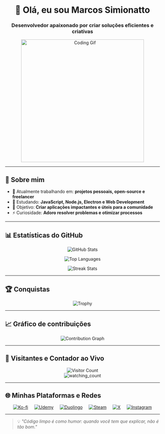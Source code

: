 <!-- Banner ou saudação -->
<h1 align="center">👋 Olá, eu sou Marcos Simionatto</h1>
<h3 align="center">Desenvolvedor apaixonado por criar soluções eficientes e criativas</h3>

<!-- GIF animado -->
<div align="center">
  <img src="https://media.giphy.com/media/bGgsc5mWoryfgKBx1u/giphy.gif" width="400" alt="Coding Gif">
</div>

---

## 🚀 Sobre mim
- 🔭 Atualmente trabalhando em: **projetos pessoais, open-source e freelancer**
- 🌱 Estudando: **JavaScript, Node.js, Electron e Web Development**
- 🎯 Objetivo: **Criar aplicações impactantes e úteis para a comunidade**
- ⚡ Curiosidade: **Adoro resolver problemas e otimizar processos**

---

## 📊 Estatísticas do GitHub
<div align="center">
  
![GitHub Stats](https://github-readme-stats.vercel.app/api?username=gitSimionatto&show_icons=true&theme=radical&title_color=00ff00&icon_color=00ff00&text_color=ffffff&bg_color=0d1117)

![Top Languages](https://github-readme-stats.vercel.app/api/top-langs/?username=gitSimionatto&layout=compact&theme=radical&title_color=00ff00&text_color=ffffff&bg_color=0d1117)

![Streak Stats](https://github-readme-streak-stats.herokuapp.com/?user=gitSimionatto&theme=dark&ring=00ff00&fire=00ff00&currStreakLabel=00ff00)

</div>

---

## 🏆 Conquistas
<div align="center">

![Trophy](https://github-profile-trophy.vercel.app/?username=gitSimionatto&theme=onestar&no-frame=true&row=1&column=6&title=MultiLanguage,Commits,Repositories,Stars,Followers,Issues)

</div>

---

## 📈 Gráfico de contribuições
<div align="center">

![Contribution Graph](https://github-readme-activity-graph.vercel.app/graph?username=gitSimionatto&bg_color=0d1117&color=00ff00&line=00ff00&point=ffffff&area=true&hide_border=true)

</div>

---

## 👀 Visitantes e Contador ao Vivo
<div align="center">

![Visitor Count](https://komarev.com/ghpvc/?username=gitSimionatto&color=00ff00)  
<img src="https://widgetbite.com/stats/9f1a7a2b-8d6c-4c2f-9f88-3a36d8b7f645" alt="watching_count" />

</div>

---

## 🌐 Minhas Plataformas e Redes
<div align="center" style="display: flex; justify-content: center; gap: 20px; flex-wrap: wrap;">

<a href="https://ko-fi.com/developersimionatto" target="_blank">
  <img src="https://img.icons8.com/color/48/ko-fi.png" alt="Ko-fi"/>
</a>
<a href="https://www.udemy.com/user/marcos-simionatto/" target="_blank">
  <img src="https://img.icons8.com/color/48/udemy.png" alt="Udemy"/>
</a>
<a href="https://www.duolingo.com/profile/MarcosSimi14" target="_blank">
  <img src="https://img.icons8.com/color/48/duolingo-logo.png" alt="Duolingo"/>
</a>
<a href="https://steamcommunity.com/profiles/76561199880319528/" target="_blank">
  <img src="https://img.icons8.com/color/48/steam.png" alt="Steam"/>
</a>
<a href="https://x.com/simionatt0" target="_blank">
  <img src="https://img.icons8.com/color/48/twitterx.png" alt="X"/>
</a>
<a href="https://www.instagram.com/marcos_simionatto/" target="_blank">
  <img src="https://img.icons8.com/color/48/instagram-new.png" alt="Instagram"/>
</a>

</div>


---

> 💡 *"Código limpo é como humor: quando você tem que explicar, não é tão bom."*
